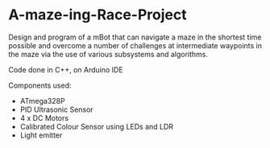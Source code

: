 # A-maze-ing-Race-Project
Design and program of a mBot that can navigate a maze in the shortest time possible and overcome a number of challenges at intermediate waypoints in the maze via the use of various subsystems and algorithms.

Code done in C++, on Arduino IDE

Components used:
- ATmega328P
- PID Ultrasonic Sensor
- 4 x DC Motors
- Calibrated Colour Sensor using LEDs and LDR
- Light emitter
